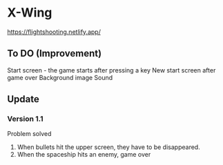 # X-Wing

https://flightshooting.netlify.app/

## To DO (Improvement)
Start screen - the game starts after pressing a key
New start screen after game over
Background image 
Sound

## Update 
### Version 1.1
Problem solved 
1. When bullets hit the upper screen, they have to be disappeared.
2. When the spaceship hits an enemy, game over 
